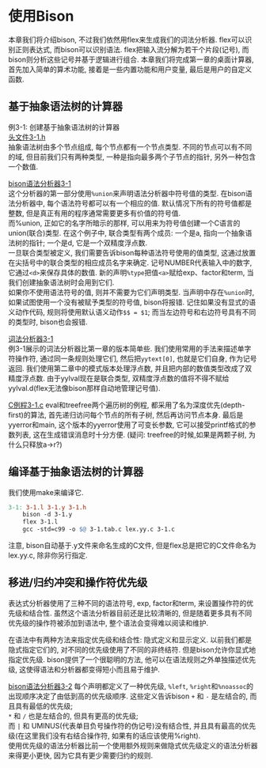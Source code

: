 # 使用Bison

本章我们将介绍bison, 不过我们依然用flex来生成我们的词法分析器. flex可以识别正则表达式, 而bison可以识别语法. flex把输入流分解为若干个片段(记号), 而bison则分析这些记号并基于逻辑进行组合. 本章我们将完成第一章的桌面计算器, 首先加入简单的算术功能, 接着是一些内置功能和用户变量, 最后是用户的自定义函数.

## 基于抽象语法树的计算器

例3-1: 创建基于抽象语法树的计算器  
[头文件3-1.h](./3-1.h)  
抽象语法树由多个节点组成, 每个节点都有一个节点类型. 不同的节点可以有不同的域, 但目前我们只有两种类型, 一种是指向最多两个子节点的指针, 另外一种包含一个数值.

[bison语法分析器3-1](3-1.y)  
这个分析器的第一部分使用`%union`来声明语法分析器中符号值的类型. 在bison语法分析器中, 每个语法符号都可以有一个相应的值. 默认情况下所有的符号值都是整数, 但是真正有用的程序通常需要更多有价值的符号值.  
而%union, 正如它的名字所暗示的那样, 可以用来为符号值创建一个C语言的union(联合)类型. 在这个例子中, 联合类型有两个成员: 一个是a, 指向一个抽象语法树的指针; 一个是d, 它是一个双精度浮点数.  
一旦联合类型被定义, 我们需要告诉bison每种语法符号使用的值类型, 这通过放置在尖括号中的联合类型的相应成员名字来确定. 记号NUMBER代表输入中的数字, 它通过`<d>`来保存具体的数值. 新的声明`%type`把值`<a>`赋给exp、factor和term, 当我们创建抽象语法树时会用到它们.  
如果你不使用语法符号的值, 则并不需要为它们声明类型. 当声明中存在`%union`时, 如果试图使用一个没有被赋予类型的符号值, bison将报错. 记住如果没有显式的语义动作代码, 规则将使用默认语义动作`$$ = $1`; 而当左边符号和右边符号具有不同的类型时, bison也会报错.

[词法分析器3-1](3-1.l)  
例3-1展示的词法分析器比第一章的版本简单些. 我们使用常用的手法来描述单字符操作符, 通过同一条规则处理它们, 然后把`yytext[0]`, 也就是它们自身, 作为记号返回. 我们使用第二章中的模式版本处理浮点数, 并且把内部的数值类型改成了双精度浮点数. 由于yylval现在是联合类型, 双精度浮点数的值将不得不赋给yylval.d(flex无法像bison那样自动地管理记号值).

[C例程3-1.c](./3-1.c)
eval和treefree两个遍历树的例程, 都采用了名为深度优先(depth-first)的算法, 首先递归访问每个节点的所有子树, 然后再访问节点本身.
最后是yyerror和main, 这个版本的yyerror使用了可变长参数, 它可以接受printf格式的参数列表, 这在生成错误消息时十分方便.
(疑问: treefree的时候,如果是两颗子树, 为什么只释放a->r?)

## 编译基于抽象语法树的计算器
我们使用make来编译它.
```makefile
3-1: 3-1.l 3-1.y 3-1.h
    bison -d 3-1.y
    flex 3-1.l
    gcc -std=c99 -o $@ 3-1.tab.c lex.yy.c 3-1.c
```
注意, bison自动基于.y文件来命名生成的C文件, 但是flex总是把它的C文件命名为lex.yy.c, 除非你另行指定.

## 移进/归约冲突和操作符优先级

表达式分析器使用了三种不同的语法符号, exp, factor和term, 来设置操作符的优先级和结合性. 虽然这个语法分析器目前还是比较清晰的, 但是随着更多具有不同优先级的操作符被添加到语法中, 整个语法会变得难以阅读和维护.

在语法中有两种方法来指定优先级和结合性: 隐式定义和显示定义. 以前我们都是隐式指定它们的, 对不同的优先级使用了不同的非终结符. 但是bison允许你显式地指定优先级. bison提供了一个很聪明的方法, 他可以在语法规则之外单独描述优先级, 这使得语法和分析器都变得短小而且易于维护.

[bison语法分析器3-2](./3-2.y)
每个声明都定义了一种优先级, `%left`, `%right`和`%noassoc`的出现顺序决定了由低到高的优先级顺序. 
这些定义告诉bison `+` 和 `-` 是左结合的, 而且具有最低的优先级;  
`*` 和 `/` 也是左结合的, 但具有更高的优先级;  
而 `|` 和 UMINUS(代表单目负号操作符的伪记号)没有结合性, 并且具有最高的优先级(在这里我们没有右结合操作符, 如果有的话应该使用%right).  
使用优先级的语法分析器比前一个使用额外规则来做隐式优先级定义的语法分析器来得更小更快, 因为它具有更少需要归约的规则.
